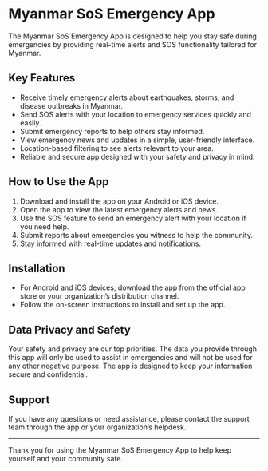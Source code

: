 # Myanmar SoS Emergency App

The Myanmar SoS Emergency App is designed to help you stay safe during emergencies by providing real-time alerts and SOS functionality tailored for Myanmar.

## Key Features

- Receive timely emergency alerts about earthquakes, storms, and disease outbreaks in Myanmar.
- Send SOS alerts with your location to emergency services quickly and easily.
- Submit emergency reports to help others stay informed.
- View emergency news and updates in a simple, user-friendly interface.
- Location-based filtering to see alerts relevant to your area.
- Reliable and secure app designed with your safety and privacy in mind.

## How to Use the App

1. Download and install the app on your Android or iOS device.
2. Open the app to view the latest emergency alerts and news.
3. Use the SOS feature to send an emergency alert with your location if you need help.
4. Submit reports about emergencies you witness to help the community.
5. Stay informed with real-time updates and notifications.

## Installation

- For Android and iOS devices, download the app from the official app store or your organization’s distribution channel.
- Follow the on-screen instructions to install and set up the app.

## Data Privacy and Safety

Your safety and privacy are our top priorities. The data you provide through this app will only be used to assist in emergencies and will not be used for any other negative purpose. The app is designed to keep your information secure and confidential.

## Support

If you have any questions or need assistance, please contact the support team through the app or your organization’s helpdesk.

---

Thank you for using the Myanmar SoS Emergency App to help keep yourself and your community safe.
